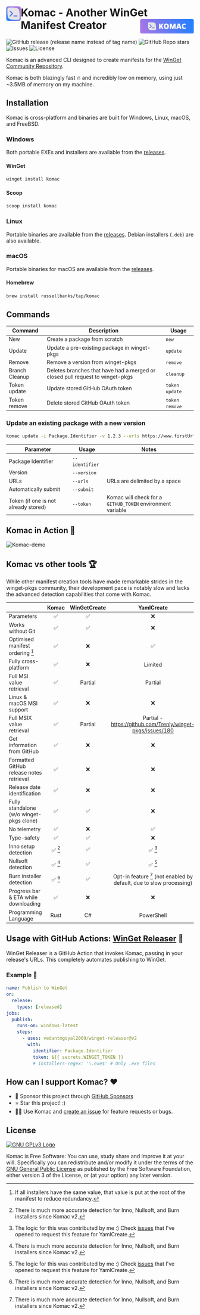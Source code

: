 <h1><img src="assets/logo.svg" align="left" height="39" alt="Komac logo">Komac - Another WinGet Manifest Creator <img src="assets/banner.svg" align="right" height="39" alt="Komac banner"></h1>

![GitHub release (release name instead of tag name)](https://img.shields.io/github/v/release/russellbanks/komac)
![GitHub Repo stars](https://img.shields.io/github/stars/russellbanks/komac)
![Issues](https://img.shields.io/github/issues/russellbanks/Komac)
![License](https://img.shields.io/github/license/russellbanks/Komac)

Komac is an advanced CLI designed to create manifests for the [WinGet Community Repository](https://github.com/microsoft/winget-pkgs).

Komac is both blazingly fast 🔥 and incredibly low on memory, using just ~3.5MB of memory on my machine.

## Installation

Komac is cross-platform and binaries are built for Windows, Linux, macOS, and FreeBSD.

### Windows

Both portable EXEs and installers are available from the [releases](https://github.com/russellbanks/Komac/releases).

#### WinGet

```bash
winget install komac
```

#### Scoop

```bash
scoop install komac
```

### Linux

Portable binaries are available from the [releases](https://github.com/russellbanks/Komac/releases). Debian installers
(`.deb`) are also available.

### macOS

Portable binaries for macOS are available from the [releases](https://github.com/russellbanks/Komac/releases).

#### Homebrew

```bash
brew install russellbanks/tap/komac
```

## Commands

| Command        | Description                                                                   | Usage          |
|----------------|-------------------------------------------------------------------------------|----------------|
| New            | Create a package from scratch                                                 | `new`          |
| Update         | Update a pre-existing package in winget-pkgs                                  | `update`       |
| Remove         | Remove a version from winget-pkgs                                             | `remove`       |
| Branch Cleanup | Deletes branches that have had a merged or closed pull request to winget-pkgs | `cleanup`      |
| Token update   | Update stored GitHub OAuth token                                              | `token update` |
| Token remove   | Delete stored GitHub OAuth token                                              | `token remove` |

### Update an existing package with a new version

```bash
komac update -i Package.Identifier -v 1.2.3 --urls https://www.firstUrl.com https://www.secondUrl.com --submit
```

| Parameter                            | Usage          | Notes                                                      |
|--------------------------------------|----------------|------------------------------------------------------------|
| Package Identifier                   | `--identifier` |                                                            |
| Version                              | `--version`    |                                                            |
| URLs                                 | `--urls`       | URLs are delimited by a space                              |
| Automatically submit                 | `--submit`     |                                                            |
| Token (if one is not already stored) | `--token`      | Komac will check for a `GITHUB_TOKEN` environment variable |

## Komac in Action 🎥

![Komac-demo](assets/demo.gif)

## Komac vs other tools 🏆

While other manifest creation tools have made remarkable strides in the winget-pkgs community, their development pace is
notably slow and lacks the advanced detection capabilities that come with Komac.

|                                          | Komac  | WinGetCreate |                              YamlCreate                              |
|------------------------------------------|:------:|:------------:|:--------------------------------------------------------------------:|
| Parameters                               |   ✅    |      ✅       |                                  ❌                                   |
| Works without Git                        |   ✅    |      ✅       |                                  ❌                                   |
| Optimised manifest ordering [^1]         |   ✅    |      ❌       |                                  ✅                                   |
| Fully cross-platform                     |   ✅    |      ❌       |                               Limited                                |
| Full MSI value retrieval                 |   ✅    |   Partial    |                               Partial                                |
| Linux & macOS MSI support                |   ✅    |      ❌       |                                  ❌                                   |
| Full MSIX value retrieval                |   ✅    |   Partial    |      Partial - https://github.com/Trenly/winget-pkgs/issues/180      |
| Get information from GitHub              |   ✅    |      ❌       |                                  ❌                                   |
| Formatted GitHub release notes retrieval |   ✅    |      ❌       |                                  ❌                                   |
| Release date identification              |   ✅    |      ❌       |                                  ❌                                   |
| Fully standalone (w/o winget-pkgs clone) |   ✅    |      ✅       |                                  ❌                                   |
| No telemetry                             |   ✅    |      ❌       |                                  ✅                                   |
| Type-safety                              |   ✅    |      ✅       |                                  ❌                                   |
| Inno setup detection                     | ✅ [^2] |      ✅       |                                ✅ [^3]                                |
| Nullsoft detection                       | ✅ [^2] |      ✅       |                                ✅ [^3]                                |
| Burn installer detection                 | ✅ [^2] |      ✅       | Opt-in feature [^2] (not enabled by default, due to slow processing) |
| Progress bar & ETA while downloading     |   ✅    |      ❌       |                                  ❌                                   |
| Programming Language                     |  Rust  |      C#      |                              PowerShell                              |

[^1]: If all installers have the same value, that value is put at the root of the manifest to reduce redundancy.
[^2]: There is much more accurate detection for Inno, Nullsoft, and Burn installers since Komac v2.
[^3]: The logic for this was contributed by me :) Check [issues](https://github.com/Trenly/winget-pkgs/issues?q=is:issue+author:russellbanks) that I've opened to request this feature for YamlCreate.

## Usage with GitHub Actions: [WinGet Releaser](https://github.com/vedantmgoyal2009/winget-releaser) 🌟

WinGet Releaser is a GitHub Action that invokes Komac, passing in your release's URLs. This completely automates
publishing to WinGet.

### Example 📝

```yaml
name: Publish to WinGet
on:
  release:
    types: [released]
jobs:
  publish:
    runs-on: windows-latest
    steps:
      - uses: vedantmgoyal2009/winget-releaser@v2
        with:
          identifier: Package.Identifier
          token: ${{ secrets.WINGET_TOKEN }}
          # installers-regex: '\.exe$' # Only .exe files
```

## How can I support Komac? ❤️

- 🤝 Sponsor this project through [GitHub Sponsors](https://github.com/sponsors/russellbanks)
- ⭐ Star this project! :)
- 🧑‍💻 Use Komac and [create an issue](https://github.com/russellbanks/Komac/issues/new) for feature requests or bugs.

## License

[![GNU GPLv3 Logo](https://www.gnu.org/graphics/gplv3-127x51.png)](http://www.gnu.org/licenses/gpl-3.0.en.html)

Komac is Free Software: You can use, study share and improve it at your will. Specifically you can redistribute and/or
modify it under the terms of the [GNU General Public License](http://www.gnu.org/licenses/gpl-3.0.en.html) as published
by the Free Software Foundation, either version 3 of the License, or (at your option) any later version.
